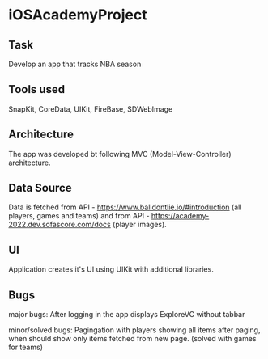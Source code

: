 # iOSAcademyProject

## Task

Develop an app that tracks NBA season

## Tools used

SnapKit, CoreData, UIKit, FireBase, SDWebImage

## Architecture

The app was developed bt following MVC (Model-View-Controller) architecture.

## Data Source

Data is fetched from API - https://www.balldontlie.io/#introduction (all players, games and teams) and from API - https://academy-2022.dev.sofascore.com/docs (player images).

## UI
Application creates it's UI using UIKit with additional libraries.

## Bugs
major bugs: After logging in the app displays ExploreVC without tabbar

minor/solved bugs: Pagingation with players showing all items after paging, when should show only items fetched from new page. (solved with games for teams)


